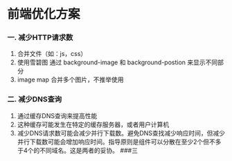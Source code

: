 # 前端优化方案

### 一. 减少HTTP请求数
1. 合并文件（如：js，css）
2. 使用雪碧图 通过 background-image 和 background-postion 来显示不同部分
3. image map 合并多个图片，不推举使用

### 二. 减少DNS查询
1. 通过缓存DNS查询来提高性能
2. 这种缓存可能发生在特定的缓存服务器，或者用户计算机
3. 减少DNS请求数可能会减少并行下载数。避免DNS查找减少响应时间，但减少并行下载数可能会增加响应时间。指导原则是组件可以分散在至少2个但不多于4个的不同域名。这是两者的妥协。
###三
